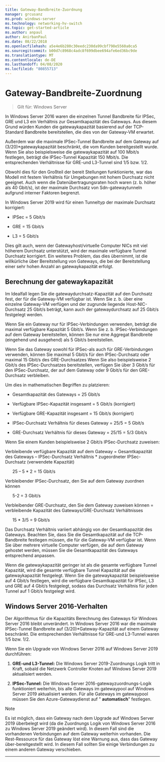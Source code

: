 ```yaml
---
title: Gateway-Bandbreite-Zuordnung
manager: grcusanz
ms.prod: windows-server
ms.technology: networking-hv-switch
ms.topic: get-started-article
ms.author: anpaul
author: AnirbanPaul
ms.date: 08/22/2018
ms.openlocfilehash: a5e4e6b280c30eedc230da99cbf798e5560a0ca5
ms.sourcegitcommit: b00d7c8968c4adc8f699dbee694afe6ed36bc9de
ms.translationtype: MT
ms.contentlocale: de-DE
ms.lasthandoff: 04/08/2020
ms.locfileid: "80855713"
---
```

# <a name="gateway-bandwidth-allocation"></a>Gateway-Bandbreite-Zuordnung

>Gilt für: Windows Server

In Windows Server 2016 waren die einzelnen Tunnel Bandbreite für IPSec, GRE und L3 ein Verhältnis zur Gesamtkapazität des Gateways. Aus diesem Grund würden Kunden die gatewaykapazität basierend auf der TCP-Standard Bandbreite bereitstellen, die dies von der Gateway-VM erwartet.

Außerdem war die maximale IPSec-Tunnel Bandbreite auf dem Gateway auf (3/20)\*gatewaykapazität beschränkt, die vom Kunden bereitgestellt wurde. Wenn Sie also beispielsweise die gatewaykapazität auf 100 Mbit/s festlegen, beträgt die IPSec-Tunnel Kapazität 150 Mbit/s. Die entsprechenden Verhältnisse für GRE-und L3-Tunnel sind 1/5 bzw. 1/2.

Obwohl dies für den Großteil der bereit Stellungen funktionierte, war das Modell mit festem Verhältnis für Umgebungen mit hohem Durchsatz nicht geeignet. Auch wenn die Datenübertragungsraten hoch waren (z. b. höher als 40 Gbit/s), ist der maximale Durchsatz von Sdn-gatewaytunneln aufgrund interner Faktoren begrenzt.

In Windows Server 2019 wird für einen Tunneltyp der maximale Durchsatz korrigiert:

-   IPSec = 5 Gbit/s

-   GRE = 15 Gbit/s

-   L3 = 5 Gbit/s

Dies gilt auch, wenn der Gatewayhost/virtuelle Computer NICs mit viel höherem Durchsatz unterstützt, wird der maximale verfügbare Tunnel Durchsatz korrigiert. Ein weiteres Problem, das dies übernimmt, ist die willkürliche über Bereitstellung von Gateways, die bei der Bereitstellung einer sehr hohen Anzahl an gatewaykapazität erfolgt.

## <a name="gateway-capacity-calculation"></a>Berechnung der gatewaykapazität

Im Idealfall legen Sie die gatewaydurchsatz-Kapazität auf den Durchsatz fest, der für die Gateway-VM verfügbar ist. Wenn Sie z. b. über eine einzelne Gateway-VM verfügen und der zugrunde liegende Host-NIC-Durchsatz 25 Gbit/s beträgt, kann auch der gatewaydurchsatz auf 25 Gbit/s festgelegt werden.

Wenn Sie ein Gateway nur für IPSec-Verbindungen verwenden, beträgt die maximal verfügbare Kapazität 5 Gbit/s. Wenn Sie z. b. IPSec-Verbindungen auf dem Gateway bereitstellen, können Sie nur eine Aggregat Bandbreite (eingehend und ausgehend) als 5 Gbit/s bereitstellen.

Wenn Sie das Gateway sowohl für IPSec-als auch für GRE-Verbindungen verwenden, können Sie maximal 5 Gbit/s für den IPSec-Durchsatz oder maximal 15 Gbit/s des GRE-Durchsatzes Wenn Sie also beispielsweise 2 Gbit/s des IPSec-Durchsatzes bereitstellen, verfügen Sie über 3 Gbit/s für den IPSec-Durchsatz, der auf dem Gateway oder 9 Gbit/s für den GRE-Durchsatz verbleiben.

Um dies in mathematischen Begriffen zu platzieren:

- Gesamtkapazität des Gateways = 25 Gbit/s

- Verfügbare IPSec-Kapazität insgesamt = 5 Gbit/s (korrigiert)

- Verfügbare GRE-Kapazität insgesamt = 15 Gbit/s (korrigiert)

- IPSec-Durchsatz Verhältnis für dieses Gateway = 25/5 = 5 Gbit/s

- GRE-Durchsatz Verhältnis für dieses Gateway = 25/15 = 5/3 Gbit/s

Wenn Sie einem Kunden beispielsweise 2 Gbit/s IPSec-Durchsatz zuweisen:

Verbleibende verfügbare Kapazität auf dem Gateway = Gesamtkapazität des Gateways – IPSec-Durchsatz Verhältnis * zugeordneter IPSec-Durchsatz (verwendete Kapazität)

&nbsp;&nbsp;&nbsp;&nbsp;&nbsp;&nbsp;25 – 5 * 2 = 15 Gbit/s

Verbleibender IPSec-Durchsatz, den Sie auf dem Gateway zuordnen können 

&nbsp;&nbsp;&nbsp;&nbsp;&nbsp;&nbsp;5-2 = 3 Gbit/s

Verbleibender GRE-Durchsatz, den Sie dem Gateway zuweisen können = verbleibende Kapazität des Gateways/GRE-Durchsatz Verhältnisses 

&nbsp;&nbsp;&nbsp;&nbsp;&nbsp;&nbsp;15 * 3/5 = 9 Gbit/s

Das Durchsatz Verhältnis variiert abhängig von der Gesamtkapazität des Gateways. Beachten Sie, dass Sie die Gesamtkapazität auf die TCP-Bandbreite festlegen müssen, die für die Gateway-VM verfügbar ist. Wenn Sie über mehrere virtuelle Computer verfügen, die auf dem Gateway gehostet werden, müssen Sie die Gesamtkapazität des Gateways entsprechend anpassen.

Wenn die gatewaykapazität geringer ist als die gesamte verfügbare Tunnel Kapazität, wird die gesamte verfügbare Tunnel Kapazität auf die gatewaykapazität festgelegt. Wenn Sie die gatewaykapazität beispielsweise auf 4 Gbit/s festlegen, wird die verfügbare Gesamtkapazität für IPSec, L3 und GRE auf 4 Gbit/s festgelegt, sodass das Durchsatz Verhältnis für jeden Tunnel auf 1 Gbit/s festgelegt wird.

## <a name="windows-server-2016-behavior"></a>Windows Server 2016-Verhalten

Der Algorithmus für die Kapazitäts Berechnung des Gateways für Windows Server 2016 bleibt unverändert. In Windows Server 2016 war die maximale IPSec-Tunnel Bandbreite auf (3/20)\*Gateway-Kapazität auf einem Gateway beschränkt. Die entsprechenden Verhältnisse für GRE-und L3-Tunnel waren 1/5 bzw. 1/2.

Wenn Sie ein Upgrade von Windows Server 2016 auf Windows Server 2019 durchführen:

1.  **GRE-und L3-Tunnel:** Die Windows Server 2019-Zuordnungs Logik tritt in Kraft, sobald die Netzwerk Controller Knoten auf Windows Server 2019 aktualisiert werden.

2.  **IPSec-Tunnel:** Die Windows Server 2016-gatewayzuordnungs-Logik funktioniert weiterhin, bis alle Gateways im gatewaypool auf Windows Server 2019 aktualisiert werden. Für alle Gateways im gatewaypool müssen Sie den Azure-Gatewaydienst auf " **automatisch**" festlegen.

>[!NOTE]
>Es ist möglich, dass ein Gateway nach dem Upgrade auf Windows Server 2019 überbelegt wird (da die Zuordnungs Logik von Windows Server 2016 zu Windows Server 2019 geändert wird). In diesem Fall sind die vorhandenen Verbindungen auf dem Gateway weiterhin vorhanden. Die Rest-Ressource für das Gateway löst eine Warnung aus, dass das Gateway über-bereitgestellt wird. In diesem Fall sollten Sie einige Verbindungen zu einem anderen Gateway verschieben.

---